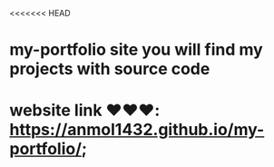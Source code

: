 <<<<<<< HEAD
<h1>my-portfolio site you will find my projects with source code</h1>

website link ❤❤❤: https://anmol1432.github.io/my-portfolio/;
====================

